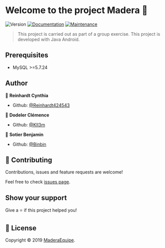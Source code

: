 # Welcome to the project Madera 👋
![Version](https://img.shields.io/badge/version-0.1-blue.svg?cacheSeconds=2592000)
[![Documentation](https://img.shields.io/badge/documentation-yes-brightgreen.svg)]()
[![Maintenance](https://img.shields.io/badge/Maintained%3F-yes-green.svg)]()

> This project is carried out as part of a group exercise. This project is developed with Java Android.

## Prerequisites

- MySQL >=5.7.24

## Author

👤 **Reinhardt Cynthia**
* Github: [@Reinhardt424543](https://github.com/Reinhardt424543)

👤 **Dodeler Clémence**
* Github: [@Kll3m](https://github.com/kll3m)

👤 **Sotier Benjamin**
* Github: [@Binbin](https://github.com/)

## 🤝 Contributing

Contributions, issues and feature requests are welcome!

Feel free to check [issues page](https://github.com/MaderaEquipe/AndroidApp/Issues).

## Show your support

Give a ⭐️ if this project helped you!


## 📝 License

Copyright © 2019 [MaderaEquipe](https://github.com/MaderaEquipe).

